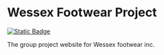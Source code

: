 # Wessex Footwear Project 
[![Static Badge](https://img.shields.io/badge/Releases-Link-fefes?style=plastic&link=https%3A%2F%2Fgithub.com%2FChaoticLuke%2FWeb-Project%2Freleases%2Ftag%2FReleases)](https://github.com/ChaoticLuke/Web-Project/releases/tag/Releases)

The group project website for Wessex footwear inc.
